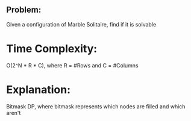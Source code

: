 ## Problem:

Given a configuration of Marble Solitaire, find if it is solvable

# Time Complexity:

O(2^N * R * C), where R = #Rows and C = #Columns

# Explanation:

Bitmask DP, where bitmask represents which nodes are filled and which aren't
